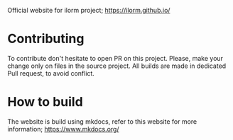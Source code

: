 Official website for ilorm project;
https://ilorm.github.io/

# Contributing
To contribute don't hesitate to open PR on this project.
Please, make your change only on files in the source project.
All builds are made in dedicated Pull request, to avoid conflict.

# How to build
The website is build using mkdocs, refer to this website for more 
information; https://www.mkdocs.org/


